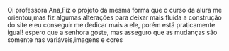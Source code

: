 Oi professora Ana,Fiz o projeto da mesma forma que o curso da alura me orientou,mas fiz algumas alterações para deixar mais fluída a construção do site
 e eu conseguir me dedicar mais a ele, porém está praticamente igual!
espero que a senhora goste, mas asseguro que as mudanças são somente nas variáveis,imagens e cores
